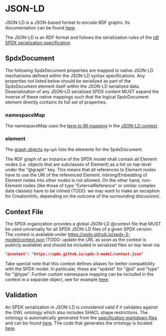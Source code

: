 # JSON-LD
JSON-LD is a JSON-based format to encode RDF graphs. Its documentation can be found [here](https://www.w3.org/TR/json-ld11/).

The JSON-LD is an RDF format and follows the serialization rules of the [rdf SPDX serialization specification](rdf.md).

## SpdxDocument

The following SpdxDocument properties are mapped to native JSON-LD mechanisms defined within the JSON-LD syntax specifications.
Any properties not listed below should be serialized as part of the SpdxDocument element itself within
the JSON-LD serialized data.
Deserialization of any JSON-LD serialized SPDX content MUST expand the inverse of these native mappings such that the logical SpdxDocument element directly contains its full set of properties.

### namespaceMap

The namespaceMap uses the [term to IRI mapping](https://www.w3.org/TR/json-ld11/#example-11-term-expansion-from-context-definition) in the [JSON-LD context](https://www.w3.org/TR/json-ld11/#the-context).

### element

The [graph objects](https://www.w3.org/TR/json-ld11/#graph-objects) `@graph` lists the elements for the SpdxDocument.

The RDF graph of an instance of the SPDX model shall contain all Element nodes (i.e. objects that are subclasses of Element) as a list on top-level under the "@graph" key.
This means that all references to Element nodes have to use the URI of the referenced Element.
Inlining/Embedding of Element nodes into other nodes is not allowed.
On the other hand, non-Element nodes (like those of type "ExternalReference" or similar complex data classes) have to be inlined (TODO: we may want to make an exception for CreationInfo, depending on the outcome of the surrounding discussion).

## Context File

The SPDX organization provides a global JSON-LD @context file that MUST be used universally for all SPDX JSON-LD files of a given SPDX version.
The context is available under https://spdx.github.io/spdx-3-model/context.json (TODO: update the URL as soon as the context is publicly available)
and should be included in serialized files on top-level via
```json
"@context": "https://spdx.github.io/spdx-3-model/context.json"
```
Take special note that this context defines aliases for better compatibility with the SPDX model.
In particular, these are "spdxId" for "@id" and "type" for "@type".
Further custom namespace mapping can be included in the context in a separate object, see for example [here](json_ld/examples/spdx_document4.json).

## Validation

An SPDX serialization in JSON-LD is considered valid if it validates against the OWL ontology which also includes SHACL shape restrictions.
The ontology is automatically generated from the [specification markdown files](https://github.com/spdx/spdx-3-model/tree/main/model) and can be found [here](https://github.com/spdx/spdx-3-model/blob/gh-pages/model.ttl).
The code that generates the ontology is located [here](https://github.com/spdx/spec-parser).  
